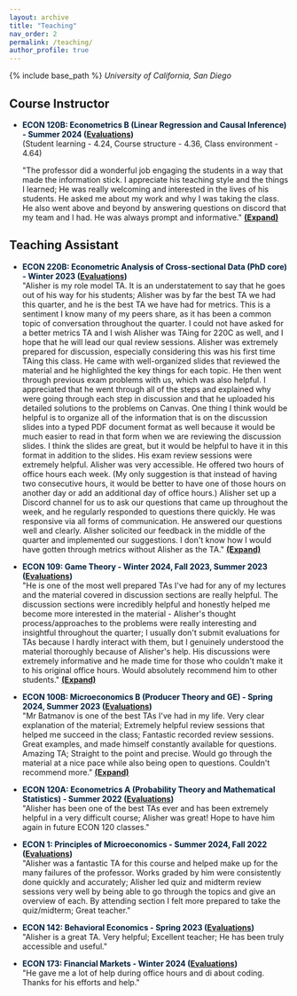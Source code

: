 ```yaml
---
layout: archive
title: "Teaching"
nav_order: 2
permalink: /teaching/
author_profile: true
---
```


{% include base_path %}
*University of California, San Diego*


## Course Instructor

- <span style="color:#001f3d"><strong>ECON 120B: Econometrics B (Linear Regression and Causal Inference) - Summer 2024 ([Evaluations](https://drive.google.com/file/d/1jTTdraeTxzaEmDzAUwtd2Wk6ZQ-fMIl0/view?usp=share_link))</strong></span>  
  (Student learning - 4.24, Course structure - 4.36, Class environment - 4.64)  
  
  <span id="econ220b-comments">
    "The professor did a wonderful job engaging the students in a way that made the information stick. I appreciate his teaching style and the things I learned; He was really welcoming and interested in the lives of his students. He asked me about my work and why I was taking the class. He also went above and beyond by answering questions on discord that my team and I had. He was always prompt and informative."
    <span style="cursor: pointer; text-decoration: underline;" onclick="expand('econ220b-comments', 'The rate the material was taught at was easy to follow in context of the quick pace for summer session; Made sure he was readily available, especially in the discord channel that was made for the class; I especially liked how interactive lectures were')">
      <strong>(Expand)</strong>
    </span>
  </span>
  
  
  
## Teaching Assistant

- <span style="color:#001f3d"><strong>ECON 220B: Econometric Analysis of Cross-sectional Data (PhD core) - Winter 2023 ([Evaluations](https://drive.google.com/file/d/1W9ghTAdWt5m5OivkdIutZMZZaIOOASX5/view?usp=share_link))</strong></span>  
  <span id="econ220b-comments">
    "Alisher is my role model TA. It is an understatement to say that he goes out of his way for his students; Alisher was by far the best TA we had this quarter, and he is the best TA we have had for metrics. This is a sentiment I know many of my peers share, as it has been a common topic of conversation throughout the quarter. I could not have asked for a better metrics TA and I wish Alisher was TAing for 220C as well, and I hope that he will lead our qual review sessions. Alisher was extremely prepared for discussion, especially considering this was his first time TAing this class. He came with well-organized slides that reviewed the material and he highlighted the key things for each topic. He then went through previous exam problems with us, which was also helpful. I appreciated that he went through all of the steps and explained why were going through each step in discussion and that he uploaded his detailed solutions to the problems on Canvas. One thing I think would be helpful is to organize all of the information that is on the discussion slides into a typed PDF document format as well because it would be much easier to read in that form when we are reviewing the discussion slides. I think the slides are great, but it would be helpful to have it in this format in addition to the slides. His exam review sessions were extremely helpful. Alisher was very accessible. He offered two hours of office hours each week. (My only suggestion is that instead of having two consecutive hours, it would be better to have one of those hours on another day or add an additional day of office hours.) Alisher set up a Discord channel for us to ask our questions that came up throughout the week, and he regularly responded to questions there quickly. He was responsive via all forms of communication. He answered our questions well and clearly. Alisher solicited our feedback in the middle of the quarter and implemented our suggestions. I don't know how I would have gotten through metrics without Alisher as the TA."
    <span style="cursor: pointer; text-decoration: underline;" onclick="expand('econ220b-comments', 'By far, Alisher was the most prepared and conscientious TA I have had at UCSD. He clearly demonstrated concern for the students and I wish him the best; Great person and TA; Phenomenal TA. He went above and beyond writing out notes for discussions, soliciting feedback to improve throughout, giving detailed explanations when grading, and holding additional review sessions for each exam. He deserves all the awards. Please make him the metrics Qual TA')">
      <strong>(Expand)</strong>
    </span>
  </span>

- <span style="color:#001f3d"><strong>ECON 109: Game Theory - Winter 2024, Fall 2023, Summer 2023 ([Evaluations](https://drive.google.com/file/d/1tEylXqEdjgLQCyMhhUfXdZOTjCFfIiJi/view?usp=share_link))</strong></span>  
  <span id="econ109-comments">
    "He is one of the most well prepared TAs I've had for any of my lectures and the material covered in discussion sections are really helpful. The discussion sections were incredibly helpful and honestly helped me become more interested in the material - Alisher\'s thought process/approaches to the problems were really interesting and insightful throughout the quarter; I usually don\'t submit evaluations for TAs because I hardly interact with them, but I genuinely understood the material thoroughly because of Alisher\'s help. His discussions were extremely informative and he made time for those who couldn\'t make it to his original office hours. Would absolutely recommend him to other students."
    <span style="cursor: pointer; text-decoration: underline;" onclick="expand('econ109-comments', 'TA Alisher Batmanov demonstrates genuine care for students, quickly responding to any messages on the class discord. He makes discussion sections engaging, both by explaining material and homework, but also by making tangible games and activities for students during discussion. He goes the extra mile to provide clear grading guidelines rather than relying solely on Gradescope\'s feedback. Overall, it has been an absolute pleasure to have a class with TA Alisher.')">
      <strong>(Expand)</strong>
    </span>
  </span>

- <span style="color:#001f3d"><strong>ECON 100B: Microeconomics B (Producer Theory and GE) - Spring 2024, Summer 2023 ([Evaluations](https://drive.google.com/file/d/1ihdn5jUmT1lMFpDEzvxz67eGl_Zs3qtn/view?usp=share_link))</strong></span>  
  <span id="econ100b-comments">
    "Mr Batmanov is one of the best TAs I've had in my life. Very clear explanation of the material; Extremely helpful review sessions that helped me succeed in the class; Fantastic recorded review sessions. Great examples, and made himself constantly available for questions. Amazing TA; Straight to the point and precise. Would go through the material at a nice pace while also being open to questions. Couldn\'t recommend more."
    <span style="cursor: pointer; text-decoration: underline;" onclick="expand('econ100b-comments', 'One of the best TA's I have had at this school; Really good TA, covered the right material, always had answers to relevant questions, and taught well; AMAZING TA!')">
      <strong>(Expand)</strong>
    </span>
  </span>

- <span style="color:#001f3d"><strong>ECON 120A: Econometrics A (Probability Theory and Mathematical Statistics) - Summer 2022 ([Evaluations](https://drive.google.com/file/d/1p6mcBaXxStlwqbDf4Jgwjd4ZYuBFZEvx/view?usp=sharing))</strong></span>  
  <span id="econ120a-comments">
    "Alisher has been one of the best TAs ever and has been extremely helpful in a very difficult course; Alisher was great! Hope to have him again in future ECON 120 classes."
  </span>

- <span style="color:#001f3d"><strong>ECON 1: Principles of Microeconomics - Summer 2024, Fall 2022 ([Evaluations](https://drive.google.com/file/d/1g3d4d-cI6b7BABnUUJTuZwe0vO9v7H76/view?usp=share_link))</strong></span>  
  <span id="econ1-comments">
    "Alisher was a fantastic TA for this course and helped make up for the many failures of the professor. Works graded by him were consistently done quickly and accurately; Alisher led quiz and midterm review sessions very well by being able to go through the topics and give an overview of each. By attending section I felt more prepared to take the quiz/midterm; Great teacher."
  </span>

- <span style="color:#001f3d"><strong>ECON 142: Behavioral Economics - Spring 2023 ([Evaluations](https://drive.google.com/file/d/1KDGEKMPXRtsh2VKUKlE29VuroVbGDZYQ/view?usp=share_link))</strong></span>  
  <span id="econ142-comments">
    "Alisher is a great TA. Very helpful; Excellent teacher; He has been truly accessible and useful."
  </span>

- <span style="color:#001f3d"><strong>ECON 173: Financial Markets - Winter 2024 ([Evaluations](https://drive.google.com/file/d/1jzfMt7Hl_qLuJuuEFQVxyqOhzM_oYlPM/view?usp=share_link))</strong></span>  
  "He gave me a lot of help during office hours and di about coding. Thanks for his efforts and help."


<script>
  function expand(id, additionalComments) {
    const container = document.getElementById(id);
    if (!container.dataset.expanded) {
      let base = container.innerHTML.split('<span')[0].trim();
      container.innerHTML = base + ' ' + additionalComments;
      container.dataset.expanded = "true";
    }
  }
</script>